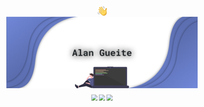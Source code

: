 <div align="center"><img src="https://raw.githubusercontent.com/alangueite/alangueite/master/wave.png" width="25px">
  
<img src="https://raw.githubusercontent.com/alangueite/alangueite/master/header.png">
  
<a href="https://discord.com/users/179650847032999936"><img src="http://img.shields.io/badge/-Discord Profile-blue?logo=discord&color=7289DA&logoColor=fff"></a> <a href="https://open.spotify.com/artist/00pwyFykLbFwDi97G3Vrxf"><img src="http://img.shields.io/badge/-Spotify-blue?logo=spotify&color=1ED760&logoColor=fff"></a> <a href="https://youtube.com/Shelp"><img src="http://img.shields.io/badge/-YouTube-blue?logo=youtube&color=FF0000&logoColor=fff"></a>
</div>
